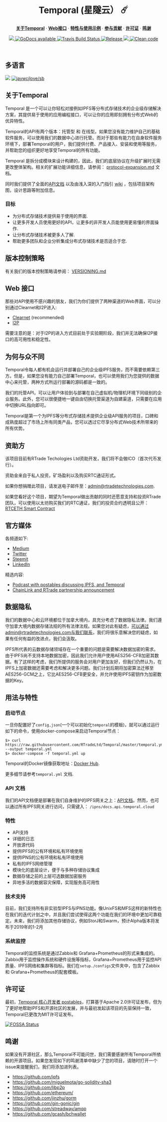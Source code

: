 <h1 align="center">Temporal (星隧云） ☄️</h1>

<p align="center">
  <a href="#about-temporal"><strong>关于Temporal</strong></a> · 
  <a href="#web-interfaces"><strong>Web接口</strong></a> · 
  <a href="#usage-and-features"><strong>特性与使用示例</strong></a> · 
  <a href="/CONTRIBUTING.md"><strong>参与贡献</strong></a> · 
  <a href="#license"><strong>许可证</strong></a> · 
  <a href="#thanks"><strong>鸣谢</strong></a>

</p>

<p align="center">
  <a href="https://t.me/RTradeTEMPORAL">
    <img src="https://patrolavia.github.io/telegram-badge/chat.png"/>
  </a>
  <a href="https://godoc.org/github.com/RTradeLtd/Temporal">
    <img src="https://godoc.org/github.com/RTradeLtd/Temporal?status.svg"
       alt="GoDocs available" />
  </a>

  <a href="https://travis-ci.com/RTradeLtd/Temporal">
    <img src="https://travis-ci.com/RTradeLtd/Temporal.svg?branch=V2"
      alt="Travis Build Status" />
  </a>

  <a href="https://github.com/RTradeLtd/Temporal/releases">
    <img src="https://img.shields.io/github/release-pre/RTradeLtd/Temporal.svg"
      alt="Release" />
  </a>

  <a href="https://app.fossa.io/projects/git%2Bgithub.com%2FRTradeLtd%2FTemporal?ref=badge_shield" alt="FOSSA Status">
    <img src="https://app.fossa.io/api/projects/git%2Bgithub.com%2FRTradeLtd%2FTemporal.svg?type=shield"/>
  </a>

  <a href="https://goreportcard.com/report/github.com/RTradeLtd/Temporal">
    <img src="https://goreportcard.com/badge/github.com/RTradeLtd/Temporal"
      alt="Clean code" />
  </a>
</p>

<br>


## 多语言

[![](https://img.shields.io/badge/Lang-English-blue.svg)](README.md)  [![jaywcjlove/sb](https://jaywcjlove.github.io/sb/lang/chinese.svg)](README-zh.md)


## 关于Temporal

Temporal 是一个可以让你轻松对接例如IPFS等分布式存储技术的企业级存储解决方案，其提供易于使用的应用编程接口，可以让你的应用即刻拥有分布式Web的优异特性。

Temporal的API有两个版本：托管型 和 在线型。如果您没有能力维护自己的基础软件服务，可以使用我们的数据中心进行托管。而对于那些有能力在自身软件服务环境下，部署Temporal的用户，我们提供付费、产品接入、安装和使用等服务，并帮助您的组织更好地享受Temporal的所有功能。

Temporal 是拆分成模块来设计构建的，因此，我们的底层协议在升级扩展时无需更改整体架构。相关的扩展功能详细信息，请参阅： [protocol-expansion.md](/docs/protocol-expansion.md) 文档。

同时我们提供了全面的[API文档](https://gateway.temporal.cloud/ipns/docs.api.temporal.cloud) 以及由浅入深的入门指引 [wiki](https://rtradetechnologies.atlassian.net/wiki/spaces/TEM/overview) ，包括项目架构图，设计思路等附加信息。

### 目标

* 为分布式存储技术提供易于使用的界面.
* 让更多开发人员使用更好的API，让更多的非开发人员能使用更易懂的界面操作.
* 让分布式存储技术被更多人了解.
* 帮助更多团队和企业分析集成分布式存储技术是否适合于您.


## 版本控制策略

有关我们的版本控制策略请参阅： [VERSIONING.md](/VERSIONING.md)

## Web 接口

那些对API使用不感兴趣的朋友，我们为你们提供了两种渠道的Web界面，可以分别通过Clearnet和I2P进入:

* [Clearnet](https://temporal.cloud) (recommended)
* [I2P](http://riqdsr6ijsujw4tagdufhbv7drlghe2cljy2xow3irvy7grq34fq.b32.i2p/)

需要注意的是：对于I2P的进入方式目前处于实验期阶段，我们并无法确保I2P接口的高可用性和稳定性。

## 为何与众不同

Temporal令每人都有机会运行并部署自己的企业级IPFS服务，而不需要依赖第三方。但是，如果您没有能力自己部署Temporal，也可以使用我们为您提供的数据中心来托管，两种方式所运行部署的源码都是一致的。

我们的托管API，可以让用户体验到与部署在自己虚拟机/物理机环境下同级别的企业服务。此外，您可以很便捷地一键自由切换托管渠道为自建渠道，只需要在应用中切换URL指向即可。

Temporal是第一个为IPFS等分布式存储技术提供企业级API服务的项目，口碑和成熟度超过了市场上所有同类产品，您可以透过它尽享分布式Web技术所带来的所有优势。

## 资助方

该项目目前有RTrade Techologies Ltd资助开发，我们将不会做ICO（首次代币发行）。

资助金来自于私人投资，矿场盈利以及购买RTC通证形式。

如果你想捐赠此项目，请发送电子邮件至：admin@rtradetechnologies.com.

如果您看好这个项目，期望为Temporal做出贡献的同时还愿意支持和投资RTrade团队，可以使用以太坊购买我们的RTC通证，我们的投资合约透明且公开： [RTCETH Smart Contract](https://etherscan.io/address/0x40e68e3F58b9C1928954BEe5dEcC09A45aA531f8#code)

## 官方媒体

各频道如下:

* [Medium](https://medium.com/@rtradetech)
* [Twitter](https://twitter.com/RTradeTech)
* [Steemit](https://steemit.com/@rtrade)
* [LinkedIn](https://www.linkedin.com/company/rtrade-technologies/)

精选内容:

* [Podcast with postables discussing IPFS, and Temporal](https://www.youtube.com/watch?v=TDvgcdMxmzo&feature=youtu.be)
* [ChainLink and RTrade partnership announcement](https://steemit.com/cryptocurrency/@rtrade/rtrade-technologies-to-use-chainlink-to-provide-oracles-for-high-quality-off-chain-data-storage)

## 数据隐私

我们的数据中心和云环境都位于加拿大境内，具充分考虑了数据隐私法律。我们遵守加拿大境内数据存储法规的所有法律法规。如果您对此有疑虑，可以通过admin@rtradetechnologies.com与我们联系，我们将很乐意解决您的疑虑，如果有任何有益的改进点，我们会汲取。

IPFS所代表的云数据存储领域存在一个重要的问题是需要解决数据加密的需求。由于IPFS尚不支持本地数据加密，因此我们允许用户使用AES256-CFB加密其数据。有了这样的考虑，我们所提供的服务会对用户更加友好，但我们仍然认为，在IPFS上加密数据还需要考虑和解决更多问题。我们计划后期将加密算法迁移至AES256-GCM之上，它比AES256-CFB更安全，并允许使用IPFS密钥作为加密数据的Key。

## 用法与特性

### 启动节点

一旦你配置好了`config,json`(一个可以初始化`temporal`的模板)，就可以通过运行如下的命令，使用docker-compose来启动Temporal节点：


```shell
$> curl https://raw.githubusercontent.com/RTradeLtd/Temporal/master/temporal.yml --output temporal.yml
$> docker-compose -f temporal.yml up
```

Temporal的Docker镜像获取地址：[Docker Hub](https://cloud.docker.com/u/rtradetech/repository/docker/rtradetech/temporal).

更多细节请参考`temporal.yml` 文档.

### API 文档

我们的API文档便是部署在我们自身维护的IPFS网关之上：[API文档](https://gateway.temporal.cloud/ipns/docs.api.temporal.cloud/)。然而，也可以通过所有IPFS网关进行访问，只需键入： `/ipns/docs.api.temporal.cloud`

### 特性

* API支持
* 详细的日志
* 开放源代码
* 提供IPFS的公有环境和私有环境使用
* 提供IPNS的公有环境和私有环境使用
* 私有的IPFS网络管理
* 模块化的底层设计，便于与多种存储协议集成
* 数据存储之前的上层可选数据加密服务
* 异地多活的数据容灾保障，实现服务高可用性

### 技术支持

目前，我们支持所有非实验型IPFS与IPNS功能。像UnixFS和MFS这样的新特性也在我们的迭代计划之中，并且我们尝试使得这两个功能在我们的环境中更加可靠稳定。未来，我们将添加其他存储协议，例如StorJ和Swarm，预计Alpha版本将发布于2019年的1-2月

### 系统监控

Temporal的监控系统是通过Zabbix和 Grafana+Prometheus的形式来集成的。Zabbix用于监控操作系统和硬件设施等指标，Grafana+Prometheus用于监控API质量、IPFS网络和集群等指标。我们在`setup./configs`文件夹中，包含了Zabbix和 Grafana+Prometheus的配套模板。

## 许可证

 最初，[Temporal 核心开发者 postables](https://github.com/postables)，打算基于Apache 2.0许可证发布，但为了更好地帮助IPFS和开源社区的发展，并与最初发起该项目的先驱保持一致，Temporal已更改为MIT许可证发布。
 
 [![FOSSA Status](https://app.fossa.io/api/projects/git%2Bgithub.com%2FRTradeLtd%2FTemporal.svg?type=large)](https://app.fossa.io/projects/git%2Bgithub.com%2FRTradeLtd%2FTemporal?ref=badge_large)

## 鸣谢

如果没有开源社区，那么Temporal不可能问世，我们需要感谢所有Temporal所依赖的开源项目。如果您发现如下的鸣谢清单中缺少了您的项目，请随时打开一个issue来提醒我们，我们将添加进列表。

* https://github.com/ipfs
* https://github.com/miguelmota/go-solidity-sha3
* https://github.com/libp2p
* https://github.com/ethereum/
* https://github.com/jinzhu/gorm
* https://github.com/gin-gonic/gin
* https://github.com/streadway/amqp
* https://github.com/gcash/bchwallet
